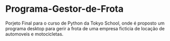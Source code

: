 # Programa-Gestor-de-Frota
Porjeto Final para o curso de Python da Tokyo School, onde é proposto um programa desktop para gerir a frota de uma empresa ficticia de locação de automoveis e motocicletas.
